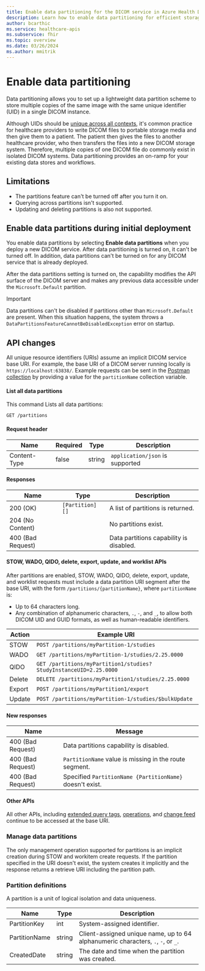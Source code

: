```yaml
---
title: Enable data partitioning for the DICOM service in Azure Health Data Services
description: Learn how to enable data partitioning for efficient storage and management of medical images for the DICOM service in Azure Health Data Services.
author: bcarthic
ms.service: healthcare-apis
ms.subservice: fhir
ms.topic: overview
ms.date: 03/26/2024
ms.author: mmitrik
---
```


# Enable data partitioning

Data partitioning allows you to set up a lightweight data partition scheme to store multiple copies of the same image with the same unique identifier (UID) in a single DICOM instance. 

Although UIDs should be [unique across all contexts](http://dicom.nema.org/dicom/2013/output/chtml/part05/chapter_9.html), it's common practice for healthcare providers to write DICOM files to portable storage media and then give them to a patient. The patient then gives the files to another healthcare provider, who then transfers the files into a new DICOM storage system. Therefore, multiple copies of one DICOM file do commonly exist in isolated DICOM systems. Data partitioning provides an on-ramp for your existing data stores and workflows. 

## Limitations

- The partitions feature can't be turned off after you turn it on.
- Querying across partitions isn't supported.
- Updating and deleting partitions is also not supported.

## Enable data partitions during initial deployment 

You enable data partitions by selecting **Enable data partitions** when you deploy a new DICOM service. After data partitioning is turned on, it can't be turned off. In addition, data partitions can't be turned on for any DICOM service that is already deployed.

After the data partitions setting is turned on, the capability modifies the API surface of the DICOM server and makes any previous data accessible under the `Microsoft.Default` partition. 

> [!IMPORTANT]
> Data partitions can't be disabled if partitions other than `Microsoft.Default` are present. When this situation happens, the system throws a `DataPartitionsFeatureCannotBeDisabledException` error on startup.

## API changes

All unique resource identifiers (URIs) assume an implicit DICOM service base URI. For example, the base URI of a DICOM server running locally is `https://localhost:63838/`.
Example requests can be sent in the [Postman collection](../resources/Conformance-as-Postman.postman_collection.json) by providing a value for the `partitionName` collection variable.

#### List all data partitions
This command Lists all data partitions:

```http
GET /partitions
```

#### Request header

| Name         | Required  | Type   | Description                     |
| ------------ | --------- | ------ | ------------------------------- |
| Content-Type | false     | string | `application/json` is supported |

#### Responses

| Name              | Type                          | Description                           |
| ----------------- | ----------------------------- | ------------------------------------- |
| 200 (OK)          | `[Partition] []`   | A list of partitions is returned.      |
| 204 (No Content)  |                               | No partitions exist.                   |
| 400 (Bad Request) |                               | Data partitions capability is disabled.   |

#### STOW, WADO, QIDO, delete, export, update, and worklist APIs

After partitions are enabled, STOW, WADO, QIDO, delete, export, update, and worklist requests must include a data partition URI segment after the base URI, with the form `/partitions/{partitionName}`, where `partitionName` is:

 - Up to 64 characters long.
 - Any combination of alphanumeric characters, `.`, `-`, and `_`, to allow both DICOM UID and GUID formats, as well as human-readable identifiers.

| Action  | Example URI                                                         |
| ------- | ------------------------------------------------------------------- |
| STOW    | `POST /partitions/myPartition-1/studies`                            |
| WADO    | `GET /partitions/myPartition-1/studies/2.25.0000`                   |
| QIDO    | `GET /partitions/myPartition1/studies?StudyInstanceUID=2.25.0000`   |
| Delete  | `DELETE /partitions/myPartition1/studies/2.25.0000`                 |
| Export  | `POST /partitions/myPartition1/export`                              |
| Update  | `POST /partitions/myPartition-1/studies/$bulkUpdate`                |

#### New responses

| Name              | Message                                                   |
| ----------------- | --------------------------------------------------------- |
| 400 (Bad Request) | Data partitions capability is disabled.                       |
| 400 (Bad Request) | `PartitionName` value is missing in the route segment.      |
| 400 (Bad Request) | Specified `PartitionName {PartitionName}` doesn't exist.   |

#### Other APIs
All other APIs, including [extended query tags](../how-to-guides/extended-query-tags.md), [operations](../how-to-guides/extended-query-tags.md#get-operation), and [change feed](change-feed.md) continue to be accessed at the base URI. 

### Manage data partitions

The only management operation supported for partitions is an implicit creation during STOW and workitem create requests. If the partition specified in the URI doesn't exist, the system creates it implicitly and the response returns a retrieve URI including the partition path. 

### Partition definitions

A partition is a unit of logical isolation and data uniqueness.

| Name          | Type   | Description                                                                      |
| ------------- | ------ | -------------------------------------------------------------------------------- |
| PartitionKey  | int    | System-assigned identifier.                                                       |
| PartitionName | string | Client-assigned unique name, up to 64 alphanumeric characters, `.`, `-`, or `_`.  |
| CreatedDate   | string | The date and time when the partition was created. |
